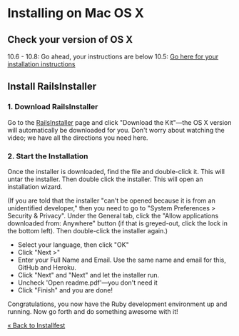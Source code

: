 # Installing on Mac OS X

## Check your version of OS X

10.6 - 10.8: Go ahead, your instructions are below
10.5: [Go here for your installation instructions](/installfest/install/osx-10-5)

## Install RailsInstaller

### 1. Download RailsInstaller

Go to the <a href="http://railsinstaller.org" target="_blank">RailsInstaller</a> 
page and click "Download the Kit"—the OS X version will 
automatically be downloaded for you. Don't worry about watching the video; we have all the directions you need here.

### 2. Start the Installation

Once the installer is downloaded, find the file and double-click it. This will untar the installer.
Then double click the installer. This will open an installation wizard. 

(If you are told that the installer "can't be opened because it is from an unidentified developer," 
then you need to go to "System Preferences > Security & Privacy". 
Under the General tab, click the "Allow applications downloaded from: Anywhere" button (if that is greyed-out, click the lock in the bottom left). 
Then double-click the installer again.)

* Select your language, then click "OK"
* Click "Next >"
* Enter your Full Name and Email. Use the same name and email for this, GitHub and Heroku. 
* Click "Next" and "Next" and let the installer run.
* Uncheck 'Open readme.pdf'—you don't need it
* Click "Finish" and you are done!

Congratulations, you now have the Ruby development environment up and running. Now go forth and do something awesome with it!

[« Back to Installfest](/installfest)

